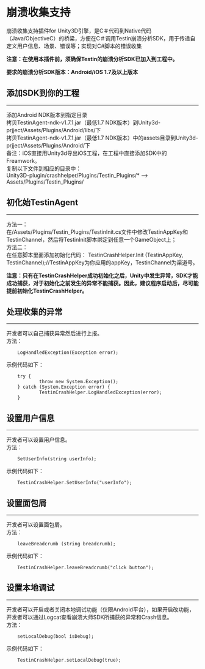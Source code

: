 崩溃收集支持
============

崩溃收集支持插件for Unity3D引擎，是C＃代码到Native代码（Java/ObjectiveC）的桥梁，方便在C＃调用Testin崩溃分析SDK，用于传递自定义用户信息、场景、错误等；实现对C#脚本的错误收集

**注意：在使用本插件前，须确保Testin的崩溃分析SDK已加入到工程中。**

**要求的崩溃分析SDK版本：Android/iOS 1.7及以上版本**


## 添加SDK到你的工程
-----------
添加Android NDK版本到指定目录  
拷贝TestinAgent-ndk-v1.7.1.jar（最低1.7 NDK版本）到Unity3d-prjject/Assets/Plugins/Android/libs/下  
拷贝TestinAgent-ndk-v1.7.1.jar（最低1.7 NDK版本）中的assets目录到Unity3d-prjject/Assets/Plugins/Android/下  
备注：iOS直接用Unity3d导出iOS工程，在工程中直接添加SDK中的Freamwork。  
复制以下文件到相应的目录中：   
Unity3D-plugin/crashhelper/Plugins/Testin_Plugins/* —> Assets/Plugins/Testin_Plugins/

## 初化始TestinAgent
-----------
方法一：  
在/Assets/Plugins/Testin_Plugins/TestinInit.cs文件中修改TestinAppKey和TestinChannel，然后将TestinInit脚本绑定到任意一个GameObject上；  
方法二：  
在任意脚本里面添加初始化代码：
        TestinCrashHelper.Init (TestinAppKey, TestinChannel);//TestinAppKey为你应用的appKey，TestinChannel为渠道号。

**注意：只有在TestinCrashHelper成功初始化之后，Unity中发生异常，SDK才能成功捕获，对于初始化之前发生的异常不能捕获。因此，建议程序启动后，尽可能提前初始化TestinCrashHelper。**

## 处理收集的异常
-----------
开发者可以自己捕获异常然后进行上报。  
方法：  
        
        LogHandledException(Exception error);  

示例代码如下：  
        
        try {  
                throw new System.Exception();  
        } catch (System.Exception error) {  
                TestinCrashHelper.LogHandledException(error);  
        }
		
## 设置用户信息
-----------
开发者可以设置用户信息。  
方法：  
        
        SetUserInfo(string userInfo);  

示例代码如下：  
        
        TestinCrashHelper.SetUserInfo("userInfo");  

## 设置面包屑
-----------
开发者可以设置面包屑。  
方法：  
        
        leaveBreadcrumb (string breadcrumb);  

示例代码如下：  

        TestinCrashHelper.leaveBreadcrumb("click button");  

## 设置本地调试
-----------
开发者可以开启或者关闭本地调试功能（仅限Android平台），如果开启改功能，开发者可以通过Logcat查看崩溃大师SDK所捕获的异常和Crash信息。  
方法：  

        setLocalDebug(bool isDebug);  

示例代码如下：  

        TestinCrashHelper.setLocalDebug(true);  
